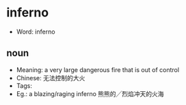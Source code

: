 # inferno

- Word: inferno

## noun

- Meaning: a very large dangerous fire that is out of control
- Chinese: 无法控制的大火
- Tags: 
- Eg.: a blazing/raging inferno 熊熊的╱烈焰冲天的火海

